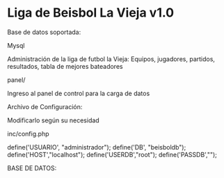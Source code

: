 Liga de Beisbol La Vieja v1.0
===================

Base de datos soportada:

Mysql

Administración de la liga de futbol la Vieja: Equipos, jugadores, partidos, resultados, tabla de mejores bateadores

panel/

Ingreso al panel de control para la carga de datos

Archivo de Configuración:

Modificarlo según su necesidad

inc/config.php

define('USUARIO', "administrador");
define('DB', "beisboldb");
define('HOST',"localhost");
define('USERDB',"root");
define('PASSDB',"");

BASE DE DATOS:





